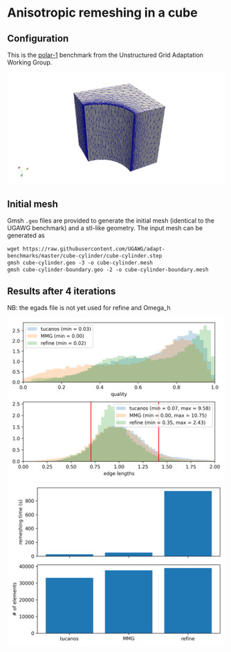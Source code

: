 # Anisotropic remeshing in a cube

## Configuration

This is the [polar-1](https://github.com/UGAWG/adapt-benchmarks/tree/master/cube-cylinder) benchmark from the Unstructured Grid Adaptation Working Group.

![mesh](mesh.png)

## Initial mesh

Gmsh `.geo` files are provided to generate the initial mesh (identical to the UGAWG benchmark) and a stl-like geometry. The input mesh can be generated as
```
wget https://raw.githubusercontent.com/UGAWG/adapt-benchmarks/master/cube-cylinder/cube-cylinder.step
gmsh cube-cylinder.geo -3 -o cube-cylinder.mesh
gmsh cube-cylinder-boundary.geo -2 -o cube-cylinder-boundary.mesh
```

## Results after 4 iterations

NB: the egads file is not yet used for refine and Omega_h

![quality](quality.png)
![perfo](perfo.png)

